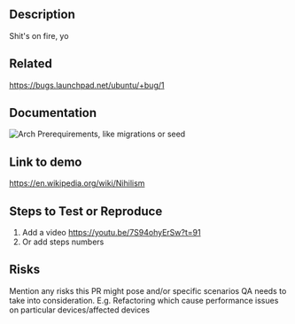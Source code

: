 ## Description
Shit's on fire, yo

## Related
https://bugs.launchpad.net/ubuntu/+bug/1

## Documentation
![Arch](https://en.wikipedia.org/wiki/Robert_Cecil_Martin#/media/File:Robert_Cecil_Martin.png)
Prerequirements, like migrations or seed

## Link to demo
https://en.wikipedia.org/wiki/Nihilism

## Steps to Test or Reproduce

1. Add a video https://youtu.be/7S94ohyErSw?t=91
2. Or add steps numbers

## Risks
Mention any risks this PR might pose and/or specific scenarios QA needs to take into consideration.
E.g. Refactoring which cause performance issues on particular devices/affected devices
